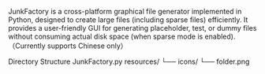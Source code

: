 JunkFactory is a cross-platform graphical file generator implemented in Python, designed to create large files (including sparse files) efficiently. It provides a user-friendly GUI for generating placeholder, test, or dummy files without consuming actual disk space (when sparse mode is enabled).（Currently supports Chinese only）

Directory Structure
JunkFactory.py
resources/
└── icons/
    └── folder.png
